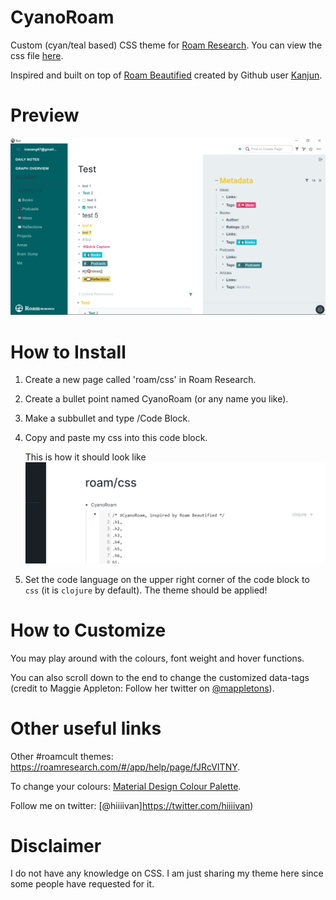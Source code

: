 # CyanoRoam
Custom (cyan/teal based) CSS theme for [Roam Research](https://roamresearch.com). You can view the css file [here](https://github.com/hiivan/CyanoRoam/blob/master/CyanoRoam.css). 

Inspired and built on top of [Roam Beautified](https://github.com/kanjun/roam-beautified) created by Github user [Kanjun](https://github.com/kanjun).

# Preview
![preview](preview.png)

# How to Install
1. Create a new page called 'roam/css' in Roam Research.
2. Create a bullet point named CyanoRoam (or any name you like).
3. Make a subbullet and type /Code Block. 
4. Copy and paste my css into this code block.

    This is how it should look like
![how-to](how-to.png)

5. Set the code language on the upper right corner of the code block to `css` (it is `clojure` by default). The theme should be applied!

# How to Customize
You may play around with the colours, font weight and hover functions.

You can also scroll down to the end to change the customized data-tags (credit to Maggie Appleton: Follow her twitter on [@mappletons](https://twitter.com/mappletons)).

# Other useful links 
Other #roamcult themes: https://roamresearch.com/#/app/help/page/fJRcVITNY.

To change your colours: [Material Design Colour Palette](https://www.materialui.co/colors).

Follow me on twitter: [@hiiiivan]https://twitter.com/hiiiivan)

# Disclaimer 
I do not have any knowledge on CSS. I am just sharing my theme here since some people have requested for it.
